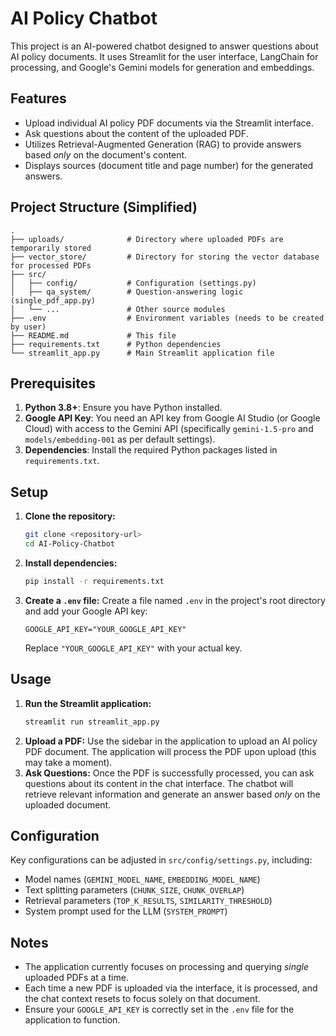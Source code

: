 # AI Policy Chatbot

This project is an AI-powered chatbot designed to answer questions about AI policy documents. It uses Streamlit for the user interface, LangChain for processing, and Google's Gemini models for generation and embeddings.

## Features

*   Upload individual AI policy PDF documents via the Streamlit interface.
*   Ask questions about the content of the uploaded PDF.
*   Utilizes Retrieval-Augmented Generation (RAG) to provide answers based *only* on the document's content.
*   Displays sources (document title and page number) for the generated answers.

## Project Structure (Simplified)

```
.
├── uploads/              # Directory where uploaded PDFs are temporarily stored
├── vector_store/         # Directory for storing the vector database for processed PDFs
├── src/
│   ├── config/           # Configuration (settings.py)
│   ├── qa_system/        # Question-answering logic (single_pdf_app.py)
│   └── ...               # Other source modules
├── .env                  # Environment variables (needs to be created by user)
├── README.md             # This file
├── requirements.txt      # Python dependencies
└── streamlit_app.py      # Main Streamlit application file
```

## Prerequisites

1.  **Python 3.8+**: Ensure you have Python installed.
2.  **Google API Key**: You need an API key from Google AI Studio (or Google Cloud) with access to the Gemini API (specifically `gemini-1.5-pro` and `models/embedding-001` as per default settings).
3.  **Dependencies**: Install the required Python packages listed in `requirements.txt`.

## Setup

1.  **Clone the repository:**
    ```bash
    git clone <repository-url>
    cd AI-Policy-Chatbot
    ```
2.  **Install dependencies:**
    ```bash
    pip install -r requirements.txt
    ```
3.  **Create a `.env` file:**
    Create a file named `.env` in the project's root directory and add your Google API key:
    ```env
    GOOGLE_API_KEY="YOUR_GOOGLE_API_KEY"
    ```
    Replace `"YOUR_GOOGLE_API_KEY"` with your actual key.

## Usage

1.  **Run the Streamlit application:**
    ```bash
    streamlit run streamlit_app.py
    ```
2.  **Upload a PDF:**
    Use the sidebar in the application to upload an AI policy PDF document. The application will process the PDF upon upload (this may take a moment).
3.  **Ask Questions:**
    Once the PDF is successfully processed, you can ask questions about its content in the chat interface. The chatbot will retrieve relevant information and generate an answer based *only* on the uploaded document.

## Configuration

Key configurations can be adjusted in `src/config/settings.py`, including:
*   Model names (`GEMINI_MODEL_NAME`, `EMBEDDING_MODEL_NAME`)
*   Text splitting parameters (`CHUNK_SIZE`, `CHUNK_OVERLAP`)
*   Retrieval parameters (`TOP_K_RESULTS`, `SIMILARITY_THRESHOLD`)
*   System prompt used for the LLM (`SYSTEM_PROMPT`)

## Notes

*   The application currently focuses on processing and querying *single* uploaded PDFs at a time.
*   Each time a new PDF is uploaded via the interface, it is processed, and the chat context resets to focus solely on that document.
*   Ensure your `GOOGLE_API_KEY` is correctly set in the `.env` file for the application to function.

